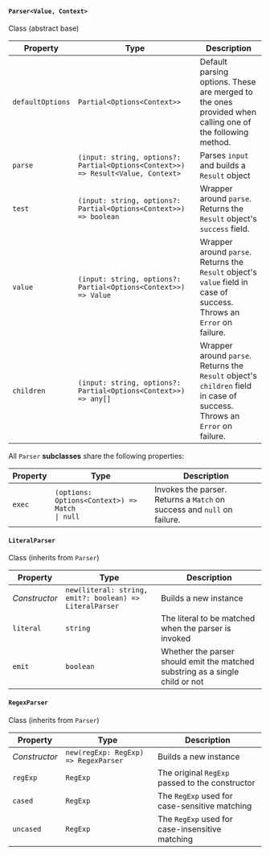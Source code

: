 #### `Parser<Value, Context>`

Class (abstract base)

| Property         | Type                                                         | Description                                                  |
| ---------------- | ------------------------------------------------------------ | ------------------------------------------------------------ |
| `defaultOptions` | `Partial<Options<Context>>`                             | Default parsing options. These are merged to the ones provided when calling one of the following method. |
| `parse`          | `(input: string, options?: Partial<Options<Context>>) => Result<Value, Context>` | Parses `input` and builds a `Result` object                  |
| `test`           | `(input: string, options?: Partial<Options<Context>>) => boolean` | Wrapper around `parse`. Returns the `Result` object's `success` field. |
| `value`          | `(input: string, options?: Partial<Options<Context>>) => Value` | Wrapper around `parse`. Returns the `Result` object's `value` field in case of success. Throws an `Error` on failure. |
| `children`       | `(input: string, options?: Partial<Options<Context>>) => any[]` | Wrapper around `parse`. Returns the `Result` object's `children` field in case of success. Throws an `Error` on failure. |

All `Parser` **subclasses** share the following properties:

| Property | Type                                                         | Description                                                  |
| -------- | ------------------------------------------------------------ | ------------------------------------------------------------ |
| `exec`   | <code>(options: Options&lt;Context&gt;) => Match &vert; null</code> | Invokes the parser. Returns a `Match` on success and `null` on failure. |

#### `LiteralParser`

Class (inherits from `Parser`)

| Property      | Type                                                    | Description                                                  |
| ------------- | ------------------------------------------------------- | ------------------------------------------------------------ |
| *Constructor* | `new(literal: string, emit?: boolean) => LiteralParser` | Builds a new instance                                        |
| `literal`     | `string`                                                | The literal to be matched when the parser is invoked         |
| `emit`        | `boolean`                                               | Whether the parser should emit the matched substring as a single child or not |

#### `RegexParser`

Class (inherits from `Parser`)

| Property      | Type                                  | Description                                     |
| ------------- | ------------------------------------- | ----------------------------------------------- |
| *Constructor* | `new(regExp: RegExp) => RegexParser` | Builds a new instance                           |
| `regExp`      | `RegExp`                              | The original `RegExp` passed to the constructor |
| `cased`       | `RegExp`                              | The `RegExp` used for case-sensitive matching   |
| `uncased`     | `RegExp`                              | The `RegExp` used for case-insensitive matching |
